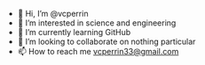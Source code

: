 - 👋 Hi, I’m @vcperrin
- 👀 I’m interested in science and engineering
- 🌱 I’m currently learning GitHub
- 💞️ I’m looking to collaborate on nothing particular
- 📫 How to reach me vcperrin33@gmail.com

<!---
vcperrin/vcperrin is a ✨ special ✨ repository because its `README.md` (this file) appears on your GitHub profile.
You can click the Preview link to take a look at your changes.
--->
